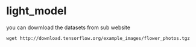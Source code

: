 # light_model
you can dowmload the datasets from sub website

```wget http://download.tensorflow.org/example_images/flower_photos.tgz```
